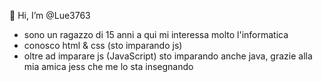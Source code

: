 👋 Hi, I’m @Lue3763

- sono un ragazzo di 15 anni a qui mi interessa molto l'informatica
- conosco html & css (sto imparando js)
- oltre ad imparare js (JavaScript) sto imparando anche java, grazie alla mia amica jess che me lo sta insegnando